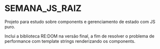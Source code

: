 # SEMANA_JS_RAIZ
Projeto para estudo sobre components e gerenciamento de estado com JS puro.

Inclui a biblioteca RE:DOM na versão final, a fim de resolver o problema de performance com template strings renderizando os components.
